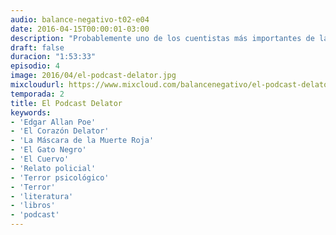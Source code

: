 ```yaml
---
audio: balance-negativo-t02-e04
date: 2016-04-15T00:00:01-03:00
description: "Probablemente uno de los cuentistas más importantes de la historia, maestro del terror psicológico, creador del relato policial... Edgar Allan Poe es todo eso y mucho más. Por eso le dedicamos un podcast donde analizamos ''El Corazón Delator'', ''La Máscara de la Muerte Roja'', ''El Gato Negro'' y ''El Cuervo''. ¡Traten de disfrutar y no asustarse!"
draft: false
duracion: "1:53:33"
episodio: 4
image: 2016/04/el-podcast-delator.jpg
mixcloudurl: https://www.mixcloud.com/balancenegativo/el-podcast-delator-balance-negativo-t02-e04/
temporada: 2
title: El Podcast Delator
keywords: 
- 'Edgar Allan Poe'
- 'El Corazón Delator' 
- 'La Máscara de la Muerte Roja' 
- 'El Gato Negro'
- 'El Cuervo'
- 'Relato policial'
- 'Terror psicológico'
- 'Terror' 
- 'literatura'
- 'libros'
- 'podcast'
---
```



